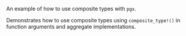 An example of how to use composite types with `pgx`.

Demonstrates how to use composite types using `composite_type!()` in function arguments and aggregate implementations.
